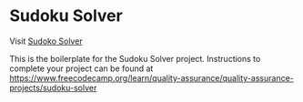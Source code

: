 # Sudoku Solver
Visit [Sudoko Solver](https://boilerplate-project-sudoku-solver.davidowolagba.repl.co)

This is the boilerplate for the Sudoku Solver project. Instructions to complete your project can be found at https://www.freecodecamp.org/learn/quality-assurance/quality-assurance-projects/sudoku-solver
